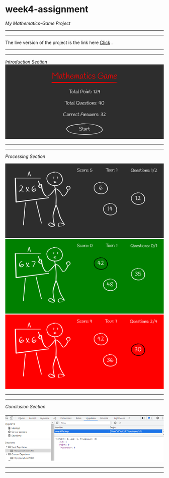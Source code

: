 # week4-assignment

*My Mathematics-Game Project*

<hr>
<hr>

The live version of the project is the link here  <a href="https://patika-week4-mathematics-game-project-6dyuxh5xj-resithansonsuz.vercel.app/" target="_blank">Click</a> .

<hr>
<hr>

*Introduction Section*
![banner resmi](public/screenshoots/StartPage.png)

<hr>
<hr>

*Processing Section*

![banner resmi](public/screenshoots/QuestionPage.png)
![banner resmi](public/screenshoots/QuestionPageTrue.png)
![banner resmi](public/screenshoots/QuestionPageFalse.png)

<hr>
<hr>

*Conclusion Section*

![banner resmi](public/screenshoots/LocalStroage.png)

<hr>
<hr>

